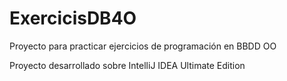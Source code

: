 # ExercicisDB4O
Proyecto para practicar ejercicios de programación en BBDD OO

Proyecto desarrollado sobre IntelliJ IDEA Ultimate Edition
